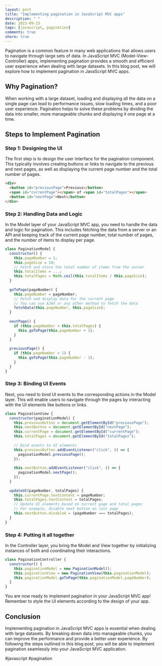 ```yaml
---
layout: post
title: "Implementing pagination in JavaScript MVC apps"
description: " "
date: 2023-09-23
tags: [javascript, pagination]
comments: true
share: true
---
```


Pagination is a common feature in many web applications that allows users to navigate through large sets of data. In JavaScript MVC (Model-View-Controller) apps, implementing pagination provides a smooth and efficient user experience when dealing with large datasets. In this blog post, we will explore how to implement pagination in JavaScript MVC apps.

## Why Pagination?

When working with a large dataset, loading and displaying all the data on a single page can lead to performance issues, slow loading times, and a poor user experience. Pagination helps to solve these problems by dividing the data into smaller, more manageable chunks and displaying it one page at a time.

## Steps to Implement Pagination

### Step 1: Designing the UI

The first step is to design the user interface for the pagination component. This typically involves creating buttons or links to navigate to the previous and next pages, as well as displaying the current page number and the total number of pages.

```html
<div>
  <button id="previousPage">Previous</button>
  <span id="currentPage"></span> of <span id="totalPages"></span>
  <button id="nextPage">Next</button>
</div>
```

### Step 2: Handling Data and Logic

In the Model layer of your JavaScript MVC app, you need to handle the data and logic for pagination. This includes fetching the data from a server or an API and keeping track of the current page number, total number of pages, and the number of items to display per page.

```javascript
class PaginationModel {
  constructor() {
    this.pageNumber = 1;
    this.pageSize = 10;
    // Fetch and store the total number of items from the server
    this.totalItems = ...;
    this.totalPages = Math.ceil(this.totalItems / this.pageSize);
  }
  
  goToPage(pageNumber) {
    this.pageNumber = pageNumber;
    // Fetch and display data for the current page
    // You can use AJAX or any other method to fetch the data
    fetchData(this.pageNumber, this.pageSize);
  }
  
  nextPage() {
    if (this.pageNumber < this.totalPages) {
      this.goToPage(this.pageNumber + 1);
    }
  }
  
  previousPage() {
    if (this.pageNumber > 1) {
      this.goToPage(this.pageNumber - 1);
    }
  }
}
```

### Step 3: Binding UI Events

Next, you need to bind UI events to the corresponding actions in the Model layer. This will enable users to navigate through the pages by interacting with the UI elements like buttons or links.

```javascript
class PaginationView {
  constructor(paginationModel) {
    this.previousButton = document.getElementById("previousPage");
    this.nextButton = document.getElementById("nextPage");
    this.currentPage = document.getElementById("currentPage");
    this.totalPages = document.getElementById("totalPages");
    
    // Bind events to UI elements
    this.previousButton.addEventListener("click", () => {
      paginationModel.previousPage();
    });
    
    this.nextButton.addEventListener("click", () => {
      paginationModel.nextPage();
    });
  }
  
  updateUI(pageNumber, totalPages) {
    this.currentPage.textContent = pageNumber;
    this.totalPages.textContent = totalPages;
    // Update UI elements based on current page and total pages
    // For example, disable next button on last page
    this.nextButton.disabled = (pageNumber === totalPages);
  }
}
```

### Step 4: Putting it all together

In the Controller layer, you bring the Model and View together by initializing instances of both and coordinating their interactions.

```javascript
class PaginationController {
  constructor() {
    this.paginationModel = new PaginationModel();
    this.paginationView = new PaginationView(this.paginationModel);
    this.paginationModel.goToPage(this.paginationModel.pageNumber);
  }
}
```

You are now ready to implement pagination in your JavaScript MVC app! Remember to style the UI elements according to the design of your app.

## Conclusion

Implementing pagination in JavaScript MVC apps is essential when dealing with large datasets. By breaking down data into manageable chunks, you can improve the performance and provide a better user experience. By following the steps outlined in this blog post, you will be able to implement pagination seamlessly into your JavaScript MVC application.

#javascript #pagination